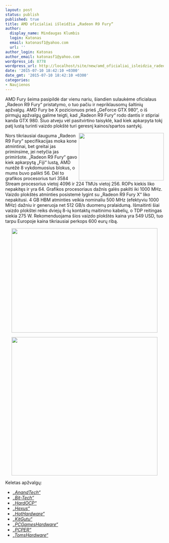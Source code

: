 ```yaml
---
layout: post
status: publish
published: true
title: AMD oficialiai išleidžia „Radeon R9 Fury“
author:
  display_name: Mindaugas Klumbis
  login: Katonas
  email: katonasf1@yahoo.com
  url: ''
author_login: Katonas
author_email: katonasf1@yahoo.com
wordpress_id: 8778
wordpress_url: http://localhost/site/new/amd_oficialiai_isleidzia_radeon_r9_fury/
date: '2015-07-10 18:42:10 +0300'
date_gmt: '2015-07-10 18:42:10 +0300'
categories:
- Naujienos
---
```

<p>
	AMD Fury &scaron;eima pasipildė dar vienu nariu, &scaron;iandien sulaukėme oficialaus &bdquo;Radeon R9 Fury&ldquo; pristatymo, o tuo pačiu ir nepriklausomų &scaron;altinių apžvalgų. AMD Fury be X pozicionuos prie&scaron; &bdquo;GeForce GTX 980&ldquo;, o i&scaron; pirmųjų apžvalgų galime teigti, kad &bdquo;Radeon R9 Fury&ldquo; rodo dantis ir stipriai kanda GTX 980. &Scaron;iuo atveju vėl pasitvirtino taisyklė, kad kiek apkarpyta tokį patį lustą turinti vaizdo plok&scaron;tė turi geresnį kainos/spartos santykį.</p>
<p>
	<a href="http://technews.lt/userfiles/14(2).jpg"><img alt="" src="http://technews.lt/userfiles/14(2).jpg" style="width: 270px; height: 151px; float: right;" /></a>Nors tikriausiai dauguma &bdquo;Radeon R9 Fury&ldquo; specifikacijas moka kone atmintinai, bet greitai jas priminsime, jei netyčia jas primir&scaron;ote. &bdquo;Radeon R9 Fury&ldquo; gavo kiek apkarpytą &bdquo;Fiji&ldquo; lustą, AMD nurėžė 8 vykdomuosius blokus, o mums buvo palikti 56. Dėl to grafikos procesorius turi 3584 Stream procesorius vietoj 4096 ir 224 TMUs vietoj 256. ROPs kiekis liko nepakitęs ir yra 64. Grafikos procesoriaus dažnis galės pakilti iki 1000 MHz. Vaizdo plok&scaron;tės atminties posistemė lygint su &bdquo;Radeon R9 Fury X&ldquo; liko nepakitusi. 4 GB HBM atminties veikia nominaliu 500 MHz (efektyviu 1000 MHz) dažniu ir generuoja net 512 GB/s duomenų pralaidumą. I&scaron;maitinti &scaron;iai vaizdo plok&scaron;tei reiks dviejų 8-ių kontaktų maitinimo kabelių, o TDP reitingas siekia 275 W. Rekomenduojama &scaron;ios vaizdo plok&scaron;tės kaina yra 549 USD, tuo tarpu Europoje kaina tikriausiai perkops 600 eurų ribą.</p>
<p style="text-align: center;">
	<a href="http://technews.lt/userfiles/ASUSFury_575px.jpg"><img alt="" src="http://technews.lt/userfiles/ASUSFury_575px.jpg" style="width: 464px; height: 332px;" /></a></p>
<p style="text-align: center;">
	<a href="http://technews.lt/userfiles/small_tri-x-fury-2.jpg"><img alt="" src="http://technews.lt/userfiles/small_tri-x-fury-2.jpg" style="width: 464px; height: 440px;" /></a></p>
<p>
	Keletas apžvalgų:</p>
<ul>
<li>
		<em><a href="http://www.anandtech.com/show/9421/the-amd-radeon-r9-fury-review-feat-sapphire-asus">&bdquo;AnandTech&ldquo; </a></em></li>
<li>
		<em><a href="http://www.bit-tech.net/hardware/graphics/2015/06/24/amd-radeon-r9-fury-x-review/1">&bdquo;Bit-Tech&ldquo; </a></em></li>
<li>
		<em><a href="http://www.hardocp.com/article/2015/07/10/asus_strix_r9_fury_dc3_video_card_review/1#.VZ_k88Y8tdU">&bdquo;HardOCP&ldquo; </a></em></li>
<li>
		<em><a href="http://hexus.net/tech/reviews/graphics/84512-sapphire-radeon-r9-fury-tri-x-oc/">&bdquo;Hexus&ldquo; </a></em></li>
<li>
		<em><a href="http://hothardware.com/reviews/amd-radeon-r9-fury-review">&bdquo;HotHardware&ldquo; </a></em></li>
<li>
		<em><a href="http://www.kitguru.net/components/graphic-cards/zardon/sapphire-tri-x-radeon-r9-fury-4gb/">&bdquo;KitGutu&ldquo; </a></em></li>
<li>
		<em><a href="http://www.pcgameshardware.de/AMD-Radeon-Grafikkarte-255597/Tests/Radeon-R9-Fury-Test-Review-1164156/">&bdquo;PCGamesHardware&ldquo; </a></em></li>
<li>
		<em><a href="http://www.pcper.com/reviews/Graphics-Cards/Sapphire-Radeon-R9-Fury-4GB-Review-CrossFire-Results">&bdquo;PCPER&ldquo;</a></em></li>
<li>
		<em><a href="http://www.tomshardware.com/reviews/sapphire-amd-radeon-r9-fury-tri-x-overclocked,4216.html">&bdquo;TomsHardware&ldquo; </a></em></li>
</ul>
